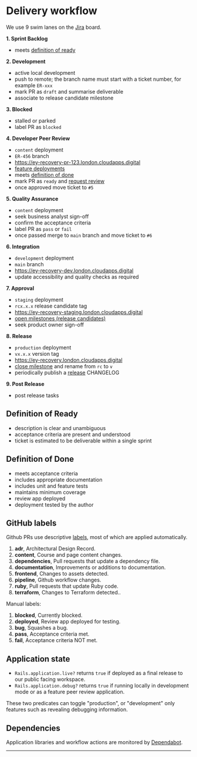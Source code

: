 # Delivery workflow

We use 9 swim lanes on the [Jira][jira] board.

**1. Sprint Backlog**

- meets [definition of ready](#definition-of-ready)

**2. Development**

- active local development
- push to remote; the branch name must start with a ticket number, for example `ER-xxx`
- mark PR as `draft` and summarise deliverable
- associate to release candidate milestone

**3. Blocked**

- stalled or parked
- label PR as `blocked`

**4. Developer Peer Review**

- `content` deployment
- `ER-456` branch
- <https://ey-recovery-pr-123.london.cloudapps.digital>
- [feature deployments][deployments]
- meets [definition of done](#definition-of-done)
- mark PR as `ready` and [request review](#review-process)
- once approved move ticket to `#5`

**5. Quality Assurance**

- `content` deployment
- seek business analyst sign-off
- confirm the acceptance criteria
- label PR as `pass` or `fail`
- once passed merge to `main` branch and move ticket to `#6`

**6. Integration**

- `development` deployment
- `main` branch
- <https://ey-recovery-dev.london.cloudapps.digital>
- update accessibility and quality checks as required

**7. Approval**

- `staging` deployment
- `rcx.x.x` release candidate tag
- <https://ey-recovery-staging.london.cloudapps.digital>
- [open milestones (release candidates)][release-candidates]
- seek product owner sign-off

**8. Release**

- `production` deployment
- `vx.x.x` version tag
- <https://ey-recovery.london.cloudapps.digital>
- [close milestone][released-versions] and rename from `rc` to `v`
- periodically publish a [release][releases] CHANGELOG

**9. Post Release**

- post release tasks


## Definition of Ready

- description is clear and unambiguous
- acceptance criteria are present and understood
- ticket is estimated to be deliverable within a single sprint

## Definition of Done

- meets acceptance criteria
- includes appropriate documentation
- includes unit and feature tests
- maintains minimum coverage
- review app deployed
- deployment tested by the author

## GitHub labels

Github PRs use descriptive [labels][labels], most of which are applied automatically.


1. **adr**, Architectural Design Record.
1. **content**, Course and page content changes.
1. **dependencies**, Pull requests that update a dependency file.
1. **documentation**, Improvements or additions to documentation.
1. **frontend**, Changes to assets detected.
1. **pipeline**, Github workflow changes.
1. **ruby**, Pull requests that update Ruby code.
1. **terraform**, Changes to Terraform detected..

Manual labels:

1. **blocked**, Currently blocked.
1. **deployed**, Review app deployed for testing.
1. **bug**, Squashes a bug.
1. **pass**, Acceptance criteria met.
1. **fail**, Acceptance criteria NOT met.



## Application state

- `Rails.application.live?` returns `true` if deployed as a final release to our public facing workspace.
- `Rails.application.debug?` returns `true` if running locally in development mode or as a feature peer review application.

These two predicates can toggle "production", or "development" only features such as revealing debugging information.


## Dependencies

Application libraries and workflow actions are monitored by [Dependabot][dependabot].


---

[jira]: https://dfedigital.atlassian.net/jira/software/projects/ER
[deployments]: https://dfedigital.atlassian.net/jira/software/projects/ER/deployments

[release-candidates]: https://github.com/DFE-Digital/early-years-foundation-recovery/milestones?state=open
[released-versions]: https://github.com/DFE-Digital/early-years-foundation-recovery/milestones?state=closed
[tags]: https://github.com/DFE-Digital/early-years-foundation-recovery/tags
[releases]: https://github.com/DFE-Digital/early-years-foundation-recovery/releases
[labels]: https://github.com/DFE-Digital/early-years-foundation-recovery/labels
[dependabot]: https://github.com/DFE-Digital/early-years-foundation-recovery/security/dependabot
